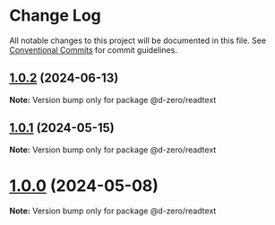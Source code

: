 # Change Log

All notable changes to this project will be documented in this file.
See [Conventional Commits](https://conventionalcommits.org) for commit guidelines.

## [1.0.2](https://github.com/d-zero-dev/tools/compare/@d-zero/readtext@1.0.1...@d-zero/readtext@1.0.2) (2024-06-13)

**Note:** Version bump only for package @d-zero/readtext

## [1.0.1](https://github.com/d-zero-dev/tools/compare/@d-zero/readtext@1.0.0...@d-zero/readtext@1.0.1) (2024-05-15)

**Note:** Version bump only for package @d-zero/readtext

# [1.0.0](https://github.com/d-zero-dev/tools/compare/@d-zero/readtext@1.0.0-alpha.2...@d-zero/readtext@1.0.0) (2024-05-08)

**Note:** Version bump only for package @d-zero/readtext
